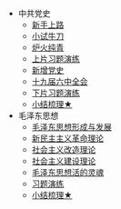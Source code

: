 <!-- * 马克思主义哲学
    * [哲学概论](mzt/README)
    * [唯物论](mzt/mkszyzx/wwl)
    * [辩证法](mzt/mkszyzx/bzf)
    * [认识论](mzt/mkszyzx/rsl)
    * [历史唯物主义](mzt/mkszyzx/lswwzy) -->
* 中共党史
    * [新手上路](mzt/zgds/xssl)
    * [小试牛刀](mzt/zgds/xsnd)
    * [炉火纯青](mzt/zgds/lhcq)
    * [上片习题演练](mzt/zgds/spxtyl)
    * [新增党史](mzt/zgds/xzds)
    * [十九届六中全会](mzt/zgds/sjjlzqh)
    * [下片习题演练](mzt/zgds/xpxtyl)
    * [小结梳理★](mzt/zgds/xjsl)
* 毛泽东思想
    * [毛泽东思想形成与发展](mzt/mzdsx/mzdsxxcyfz)
    * [新民主主义革命理论](mzt/mzdsx/xmzzygmll)
    * [社会主义改造理论](mzt/mzdsx/shzygzll)
    * [社会主义建设理论](mzt/mzdsx/shzyjsll)
    * [毛泽东思想活的灵魂](mzt/mzdsx/mzdsxhdlh)
    * [习题演练](mzt/mzdsx/xtyl)
    * [小结梳理★](mzt/mzdsx/xjsl)
